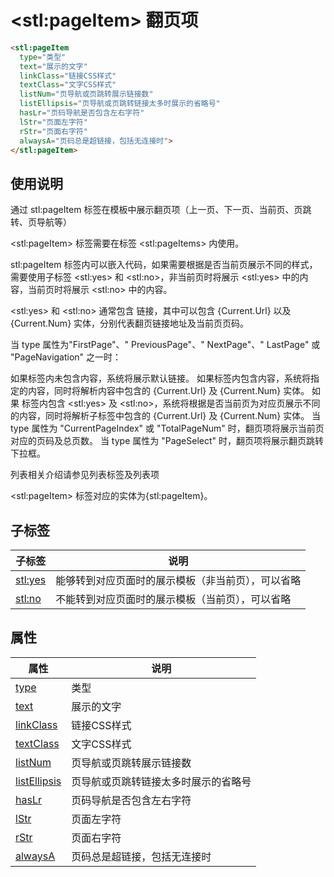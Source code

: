 ﻿# &lt;stl:pageItem&gt; 翻页项

```html
<stl:pageItem
  type="类型"
  text="展示的文字"
  linkClass="链接CSS样式"
  textClass="文字CSS样式"
  listNum="页导航或页跳转展示链接数"
  listEllipsis="页导航或页跳转链接太多时展示的省略号"
  hasLr="页码导航是否包含左右字符"
  lStr="页面左字符"
  rStr="页面右字符"
  alwaysA="页码总是超链接，包括无连接时">
</stl:pageItem>
```

## 使用说明

通过 stl:pageItem 标签在模板中展示翻页项（上一页、下一页、当前页、页跳转、页导航等）

&lt;stl:pageItem&gt; 标签需要在标签 &lt;stl:pageItems&gt; 内使用。

stl:pageItem 标签内可以嵌入代码，如果需要根据是否当前页展示不同的样式，需要使用子标签 &lt;stl:yes&gt; 和 &lt;stl:no&gt;，非当前页时将展示 &lt;stl:yes&gt; 中的内容，当前页时将展示 &lt;stl:no&gt; 中的内容。

&lt;stl:yes&gt; 和 &lt;stl:no&gt; 通常包含 <a> 链接，其中可以包含 {Current.Url} 以及 {Current.Num} 实体，分别代表翻页链接地址及当前页页码。

当 type 属性为"FirstPage"、" PreviousPage"、" NextPage"、" LastPage" 或 "PageNavigation" 之一时：

如果标签内未包含内容，系统将展示默认链接。
如果标签内包含内容，系统将指定的内容，同时将解析内容中包含的 {Current.Url} 及 {Current.Num} 实体。
如果 标签内包含 &lt;stl:yes&gt; 及 &lt;stl:no&gt;，系统将根据是否当前页为对应页展示不同的内容，同时将解析子标签中包含的 {Current.Url} 及 {Current.Num} 实体。
当 type 属性为 "CurrentPageIndex" 或 "TotalPageNum" 时，翻页项将展示当前页对应的页码及总页数。
当 type 属性为 "PageSelect" 时，翻页项将展示翻页跳转下拉框。

列表相关介绍请参见列表标签及列表项

&lt;stl:pageItem&gt; 标签对应的实体为{stl:pageItem}。

## 子标签

| 子标签          | 说明                                               |
| --------------- | -------------------------------------------------- |
| [stl:yes](yes/) | 能够转到对应页面时的展示模板（非当前页），可以省略 |
| [stl:no](no/)   | 不能转到对应页面时的展示模板（当前页），可以省略   |

## 属性

| 属性                                                | 说明                                 |
| --------------------------------------------------- | ------------------------------------ |
| [type](pageItem/attributes?id=type)                 | 类型                                 |
| [text](pageItem/attributes?id=text)                 | 展示的文字                           |
| [linkClass](pageItem/attributes?id=linkClass)       | 链接CSS样式                          |
| [textClass](pageItem/attributes?id=textClass)       | 文字CSS样式                          |
| [listNum](pageItem/attributes?id=listNum)           | 页导航或页跳转展示链接数             |
| [listEllipsis](pageItem/attributes?id=listEllipsis) | 页导航或页跳转链接太多时展示的省略号 |
| [hasLr](pageItem/attributes?id=hasLr)               | 页码导航是否包含左右字符             |
| [lStr](pageItem/attributes?id=lStr)                 | 页面左字符                           |
| [rStr](pageItem/attributes?id=rStr)                 | 页面右字符                           |
| [alwaysA](pageItem/attributes?id=alwaysA)           | 页码总是超链接，包括无连接时         |